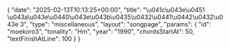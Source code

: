 {
    "date": "2025-02-13T10:13:25+00:00",
    "title": "\u041c\u043e\u0451 \u043a\u043e\u0440\u043e\u043b\u0435\u0432\u0441\u0442\u0432\u043e 3",
    "type": "miscellaneous",
    "layout": "songpage",
    "params": {
        "id": "moekoro3",
        "tonality": "Hm",
        "year": "1990",
        "chordsStartAt": 50,
        "textFinishAtLine": 100
    }
}